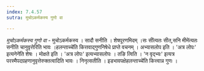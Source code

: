 ```yaml
---
index: 7.4.57
sutra: मुचोऽकर्मकस्य गुणो वा

---
```

_मुचोऽकर्मकस्य गुणो वा_ - मुचोऽकर्मकस्य । सादौ सनीति । शेषपूरणमिदम् ।सः सी॑त्यतः सीत्,सनि मीमे॑त्यतः सनीति चानुवृत्तेरिति भावः ।हलन्ताच्चे॑ति कित्तवाद्गुणनिषेधे प्राप्ते वचनम् । अभ्यासलोप इति । 'अत्र लोपः' इत्यनेने॑ति शेषः । मोक्षते इति । 'अत्र लोपः' इत्यभ्यासलोपः । तङि त्विति । 'न वृद्भ्यः' इत्यत्र परस्मैपदग्रहणानुवृत्तेरुक्तत्वादिति भावः । निनृत्सतीति । इडभावपक्षेहलन्ताच्चे॑ति कित्त्वान्न गुणः ।
